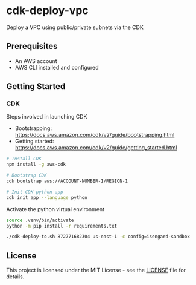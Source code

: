 # cdk-deploy-vpc

Deploy a VPC using public/private subnets via the CDK

## Prerequisites

- An AWS account
- AWS CLI installed and configured

## Getting Started

### CDK

Steps involved in launching CDK

- Bootstrapping: https://docs.aws.amazon.com/cdk/v2/guide/bootstrapping.html
- Getting started: https://docs.aws.amazon.com/cdk/v2/guide/getting_started.html

```bash
# Install CDK
npm install -g aws-cdk

# Bootstrap CDK
cdk bootstrap aws://ACCOUNT-NUMBER-1/REGION-1

# Init CDK python app
cdk init app --language python
```

Activate the python virtual environment

```bash
source .venv/bin/activate
python -m pip install -r requirements.txt
```

```bash
./cdk-deploy-to.sh 872771682304 us-east-1 -c config=isengard-sandbox
```

## License

This project is licensed under the MIT License - see the [LICENSE](LICENSE) file for details.
